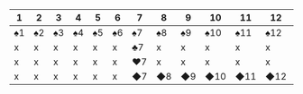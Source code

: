 | 1 | 2 | 3 | 4 | 5 | 6 | 7 | 8 | 9 | 10 | 11 | 12 | 13 |
| - | - | - | - | - | - | - | - | - | - | - | - | - |
| ♠1| ♠2 | ♠3 | ♠4 | ♠5| ♠6 | ♠7 | ♠8 | ♠9 | ♠10 | ♠11 | ♠12| ♠13 |
| x | x | x | x | x | x | ♣7 | x | x | x | x | x | x |
| x | x | x | x | x | x | ♥7 | x | x | x | x | x | x |
| x | x | x | x | x | x | ◆7 | ◆8 | ◆9 | ◆10 | ◆11 | ◆12 | ◆13 |